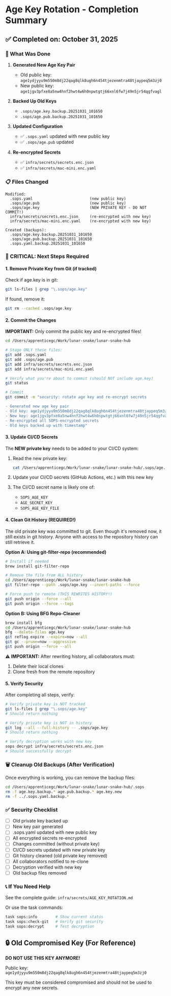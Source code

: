 # Age Key Rotation - Completion Summary

## ✅ Completed on: October 31, 2025

### 🔑 What Was Done

1. **Generated New Age Key Pair**
   - Old public key: `age1ydjyyu9m550m8dj22qag8qlk8ugh6n454tjezenmtra48tjaypeq5m3zj0`
   - New public key: `age1jgv3pfxe8a5nw4hnf2hwt4w6h0npwtgtj66xnl6fw7j49n5jr54qgfvagl`

2. **Backed Up Old Keys**
   - `.sops/age.key.backup.20251031_101650`
   - `.sops/age.pub.backup.20251031_101650`

3. **Updated Configuration**
   - ✅ `.sops.yaml` updated with new public key
   - ✅ `.sops/age.pub` updated

4. **Re-encrypted Secrets**
   - ✅ `infra/secrets/secrets.enc.json`
   - ✅ `infra/secrets/mac-mini.enc.yaml`

### 📋 Files Changed

```
Modified:
  .sops.yaml                         (new public key)
  .sops/age.pub                      (new public key)
  .sops/age.key                      (NEW PRIVATE KEY - DO NOT COMMIT!)
  infra/secrets/secrets.enc.json     (re-encrypted with new key)
  infra/secrets/mac-mini.enc.yaml    (re-encrypted with new key)

Created (backups):
  .sops/age.key.backup.20251031_101650
  .sops/age.pub.backup.20251031_101650
  .sops.yaml.backup.20251031_101650
```

### 🚨 CRITICAL: Next Steps Required

#### 1. Remove Private Key from Git (if tracked)

Check if age.key is in git:

```bash
git ls-files | grep "\.sops/age.key"
```

If found, remove it:

```bash
git rm --cached .sops/age.key
```

#### 2. Commit the Changes

**IMPORTANT:** Only commit the public key and re-encrypted files!

```bash
cd /Users/apprenticegc/Work/lunar-snake/lunar-snake-hub

# Stage ONLY these files:
git add .sops.yaml
git add .sops/age.pub  
git add infra/secrets/secrets.enc.json
git add infra/secrets/mac-mini.enc.yaml

# Verify what you're about to commit (should NOT include age.key)
git status

# Commit
git commit -m "security: rotate age key and re-encrypt secrets

- Generated new age key pair
- Old key: age1ydjyyu9m550m8dj22qag8qlk8ugh6n454tjezenmtra48tjaypeq5m3zj0 (COMPROMISED)
- New key: age1jgv3pfxe8a5nw4hnf2hwt4w6h0npwtgtj66xnl6fw7j49n5jr54qgfvagl
- Re-encrypted all SOPS-encrypted secrets
- Old keys backed up with timestamp"
```

#### 3. Update CI/CD Secrets

The **NEW private key** needs to be added to your CI/CD system:

1. Read the new private key:

   ```bash
   cat /Users/apprenticegc/Work/lunar-snake/lunar-snake-hub/.sops/age.key
   ```

2. Update your CI/CD secrets (GitHub Actions, etc.) with this new key

3. The CI/CD secret name is likely one of:
   - `SOPS_AGE_KEY`
   - `AGE_SECRET_KEY`
   - `SOPS_AGE_KEY_FILE`

#### 4. Clean Git History (REQUIRED!)

The old private key was committed to git. Even though it's removed now, it still exists in git history. Anyone with access to the repository history can still retrieve it.

**Option A: Using git-filter-repo (recommended)**

```bash
# Install if needed
brew install git-filter-repo

# Remove the file from ALL history
cd /Users/apprenticegc/Work/lunar-snake/lunar-snake-hub
git filter-repo --path .sops/age.key --invert-paths --force

# Force push to remote (THIS REWRITES HISTORY!)
git push origin --force --all
git push origin --force --tags
```

**Option B: Using BFG Repo-Cleaner**

```bash
brew install bfg
cd /Users/apprenticegc/Work/lunar-snake/lunar-snake-hub
bfg --delete-files age.key
git reflog expire --expire=now --all
git gc --prune=now --aggressive
git push origin --force --all
```

⚠️ **IMPORTANT:** After rewriting history, all collaborators must:

1. Delete their local clones
2. Clone fresh from the remote repository

#### 5. Verify Security

After completing all steps, verify:

```bash
# Verify private key is NOT tracked
git ls-files | grep "\.sops/age.key"
# Should return nothing

# Verify private key is NOT in history
git log --all --full-history -- .sops/age.key
# Should return nothing

# Verify decryption works with new key
sops decrypt infra/secrets/secrets.enc.json
# Should successfully decrypt
```

### 🗑️ Cleanup Old Backups (After Verification)

Once everything is working, you can remove the backup files:

```bash
cd /Users/apprenticegc/Work/lunar-snake/lunar-snake-hub/.sops
rm -f age.key.backup.* age.pub.backup.* age.key.new
rm -f ../.sops.yaml.backup.*
```

### ✅ Security Checklist

- [ ] Old private key backed up
- [ ] New key pair generated
- [ ] .sops.yaml updated with new public key
- [ ] All encrypted secrets re-encrypted
- [ ] Changes committed (without private key)
- [ ] CI/CD secrets updated with new private key
- [ ] Git history cleaned (old private key removed)
- [ ] All collaborators notified to re-clone
- [ ] Decryption verified with new key
- [ ] Old backup files removed

### 📞 If You Need Help

See the complete guide: `infra/secrets/AGE_KEY_ROTATION.md`

Or use the task commands:

```bash
task sops:info        # Show current status
task sops:check-git   # Verify git security
task sops:decrypt     # Test decryption
```

## 🔒 Old Compromised Key (For Reference)

**DO NOT USE THIS KEY ANYMORE!**

Public key: `age1ydjyyu9m550m8dj22qag8qlk8ugh6n454tjezenmtra48tjaypeq5m3zj0`

This key must be considered compromised and should not be used to encrypt any new secrets.
